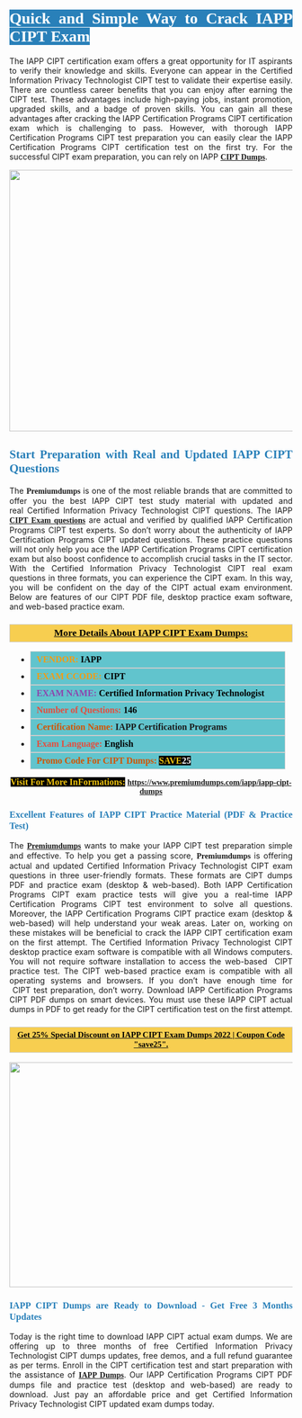 <h1 style="text-align: justify;"><span style="color:#ffffff;"><span style="font-family:Georgia,serif;"><strong><span style="background-color:#2980b9;">Quick and Simple Way to Crack IAPP CIPT Exam</span></strong></span></span></h1>

<p style="text-align: justify;">The IAPP CIPT certification exam offers a great opportunity for IT aspirants to verify their knowledge and skills. Everyone can appear in the Certified Information Privacy Technologist CIPT test to validate their expertise easily. There are countless career benefits that you can enjoy after earning the CIPT test. These advantages include high-paying jobs, instant promotion, upgraded skills, and a badge of proven skills. You can gain all these advantages after cracking the IAPP Certification Programs CIPT certification exam which is challenging to pass. However, with thorough IAPP Certification Programs CIPT test preparation you can easily clear the IAPP Certification Programs CIPT certification test on the first try. For the successful CIPT exam preparation, you can rely on IAPP <span style="font-family:Georgia,serif;"><strong><a href="https://www.premiumdumps.com/iapp/iapp-cipt-dumps">CIPT Dumps</a></strong></span>.</p>

<p style="text-align: center;"><a href="https://www.premiumdumps.com/iapp/iapp-cipt-dumps"><img alt="" src="https://i.imgur.com/KJGzbJ2.jpeg" style="width: 700px; height: 465px;" /></a></p>

<h2 style="text-align: justify;"><span style="color:#2980b9;"><span style="font-family:Georgia,serif;"><strong>Start Preparation with Real and Updated IAPP CIPT Questions</strong></span></span></h2>

<p style="text-align: justify;">The <span style="font-size:14px;"><span style="font-family:Georgia,serif;"><strong>Premiumdumps</strong></span></span> is one of the most reliable brands that are committed to offer you the best IAPP CIPT test study material with updated and real Certified Information Privacy Technologist CIPT questions. The IAPP <span style="font-family:Georgia,serif;"><strong><a href="https://www.premiumdumps.com/iapp/iapp-cipt-dumps">CIPT Exam questions</a></strong></span> are actual and verified by qualified IAPP Certification Programs CIPT test experts. So don’t worry about the authenticity of IAPP Certification Programs CIPT updated questions. These practice questions will not only help you ace the IAPP Certification Programs CIPT certification exam but also boost confidence to accomplish crucial tasks in the IT sector. With the Certified Information Privacy Technologist CIPT real exam questions in three formats, you can experience the CIPT exam. In this way, you will be confident on the day of the CIPT actual exam environment. Below are features of our CIPT PDF file, desktop practice exam software, and web-based practice exam.</p>

<h3 style="background: #f7ce50; border: 1px solid rgb(204, 204, 204); padding: 5px 10px; text-align: center;"><span style="font-family:Georgia,serif;"><u><u><span style="color:#000000;"><span style="font-size:11pt"><span style="line-height:normal"><b><span style="font-size:13.0pt"><span cambria="">More Details About IAPP CIPT Exam Dumps:</span></span></b></span></span></span></u></u></span></h3>

<ul>
	<li style="margin:0cm 10pt">
	<div style="background:#61c4cd; border: 1px solid rgb(204, 204, 204); padding: 5px 10px; text-align: justify;"><span style="font-family:Georgia,serif;"><span style="font-size:11pt"><span style="line-height:normal"><b><span style="font-size:12.0pt"><span new="" roman="" times=""><span style="color:#f39c12;">VENDOR:</span> <span style="color:#000000;">IAPP</span></span></span></b></span></span></span></div>
	</li>
	<li style="margin:0cm 10pt">
	<div style="background: #61c4cd; border: 1px solid rgb(204, 204, 204); padding: 5px 10px; text-align: justify;"><span style="font-family:Georgia,serif;"><span style="font-size:11pt"><span style="line-height:normal"><b><span style="font-size:12.0pt"><span new="" roman="" times=""><span style="color:#f39c12;">EXAM CCODE:</span> <span style="color:#000000;">CIPT</span></span></span></b></span></span></span></div>
	</li>
	<li style="margin:0cm 10pt">
	<div style="background: #61c4cd; border: 1px solid rgb(204, 204, 204); padding: 5px 10px; text-align: justify;"><span style="font-family:Georgia,serif;"><span style="font-size:11pt"><span style="line-height:normal"><b><span style="font-size:12.0pt"><span new="" roman="" times=""><span style="color:#8e44ad;">EXAM NAME:</span> <span style="color:#000000;">Certified Information Privacy Technologist</span></span></span></b></span></span></span></div>
	</li>
	<li style="margin:0cm 10pt">
	<div style="background: #61c4cd; border: 1px solid rgb(204, 204, 204); padding: 5px 10px;"><span style="font-family:Georgia,serif;"><span style="font-size:11pt"><span style="line-height:normal"><b><span style="font-size:12.0pt"><span new="" roman="" times=""><span style="color:#e74c3c;">Number of Questions:</span><span style="color:#000000;"><span style="color:#f1c40f;"> </span>146</span></span></span></b></span></span></span></div>
	</li>
	<li style="margin:0cm 10pt">
	<div style="background: #61c4cd; border: 1px solid rgb(204, 204, 204); padding: 5px 10px; text-align: justify;"><span style="font-family:Georgia,serif;"><span style="font-size:11pt"><span style="line-height:normal"><b><span style="font-size:12.0pt"><span new="" roman="" times=""><span style="color:#d35400;">Certification Name:</span> IAPP Certification Programs</span></span></b></span></span></span></div>
	</li>
	<li style="margin:0cm 10pt">
	<div style="background: #61c4cd; border: 1px solid rgb(204, 204, 204); padding: 5px 10px; text-align: justify;"><span style="font-family:Georgia,serif;"><span style="font-size:11pt"><span style="line-height:normal"><b><span style="font-size:12.0pt"><span new="" roman="" times=""><span style="color:#e74c3c;">Exam Language:</span> <span style="color:#000000;">English</span></span></span></b></span></span></span></div>
	</li>
	<li style="margin:0cm 10pt">
	<div style="background: #61c4cd; border: 1px solid rgb(204, 204, 204); padding: 5px 10px;"><span style="font-family:Georgia,serif;"><span style="font-size:11pt"><span style="line-height:normal"><b><span style="font-size:12.0pt"><span new="" roman="" times=""><span style="color:#d35400;">Promo Code For CIPT Dumps:</span><span style="color:#f1c40f;"> <span style="background-color:#000000;">SAVE</span></span><span style="color:#ffffff;"><span style="background-color:#000000;">25</span></span></span></span></b></span></span></span></div>
	</li>
</ul>

<p style="text-align: center;"><span style="font-family:Georgia,serif;"><strong><span style="font-size:16px;"><span style="color:#f1c40f;"><span style="background-color:#000000;">Visit For More InFormations:</span></span></span> <a href="https://www.premiumdumps.com/iapp/iapp-cipt-dumps">https://www.premiumdumps.com/iapp/iapp-cipt-dumps</a></strong></span></p>

<h3 style="text-align: justify;"><span style="color:#2980b9;"><span style="font-family:Georgia,serif;"><strong><strong><strong>Excellent Features of IAPP CIPT Practice Material (PDF & Practice Test)</strong></strong></strong></span></span></h3>

<p style="text-align: justify;">The <a href="https://www.premiumdumps.com/"><span style="font-size:14px;"><span style="font-family:Georgia,serif;"><strong>Premiumdumps</strong></span></span></a> wants to make your IAPP CIPT test preparation simple and effective. To help you get a passing score, <span style="font-size:14px;"><span style="font-family:Georgia,serif;"><strong>Premiumdumps </strong></span></span>is offering actual and updated Certified Information Privacy Technologist CIPT exam questions in three user-friendly formats. These formats are CIPT dumps PDF and practice exam (desktop & web-based). Both IAPP Certification Programs CIPT exam practice tests will give you a real-time IAPP Certification Programs CIPT test environment to solve all questions. Moreover, the IAPP Certification Programs CIPT practice exam (desktop & web-based) will help understand your weak areas. Later on, working on these mistakes will be beneficial to crack the IAPP CIPT certification exam on the first attempt. The Certified Information Privacy Technologist CIPT desktop practice exam software is compatible with all Windows computers. You will not require software installation to access the web-based  CIPT practice test. The CIPT web-based practice exam is compatible with all operating systems and browsers. If you don’t have enough time for  CIPT test preparation, don’t worry. Download IAPP Certification Programs CIPT PDF dumps on smart devices. You must use these IAPP CIPT actual dumps in PDF to get ready for the CIPT certification test on the first attempt.</p>

<h3 style="background: rgb(247, 206, 80); border: 1px solid rgb(204, 204, 204); padding: 5px 10px; text-align: center;"><span style="font-family:Georgia,serif;"><u><span style="color:#000000;"><span style="font-size:11pt;"><span style="line-height:normal;"><b><span cambria="">Get 25% Special Discount on IAPP CIPT Exam Dumps 2022 | Coupon Code "save25".</span></b></span></span></span></u></span></h3>

<p style="text-align: center;"><strong><strong><a href="https://www.premiumdumps.com/iapp/iapp-cipt-dumps"><img alt="" src="https://i.imgur.com/lUqvVrJ.png" style="width: 700px; height: 400px;" /></a></strong></strong></p>

<h3 style="text-align: justify;"><strong><span style="color:#2980b9;"><span style="font-family:Georgia,serif;"><strong><strong><strong>IAPP CIPT Dumps are Ready to Download - Get Free 3 Months Updates</strong></strong></strong></span></span></strong></h3>

<p style="text-align: justify;">Today is the right time to download IAPP CIPT actual exam dumps. We are offering up to three months of free Certified Information Privacy Technologist CIPT dumps updates, free demos, and a full refund guarantee as per terms. Enroll in the CIPT certification test and start preparation with the assistance of <span style="font-family:Georgia,serif;"><strong><a href="https://www.premiumdumps.com/iapp-exam-dumps">IAPP Dumps</a></strong></span>. Our IAPP Certification Programs CIPT PDF dumps file and practice test (desktop and web-based) are ready to download. Just pay an affordable price and get Certified Information Privacy Technologist CIPT updated exam dumps today.</p>
